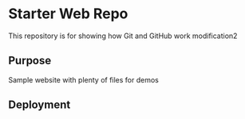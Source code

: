 # Starter Web Repo

This repository is for showing how Git and GitHub work
modification2
## Purpose

Sample website with plenty of files for demos

## Deployment
